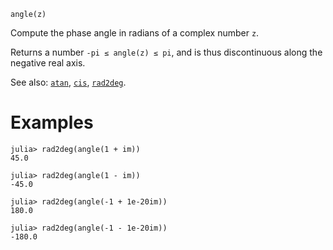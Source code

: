 ```
angle(z)
```

Compute the phase angle in radians of a complex number `z`.

Returns a number `-pi ≤ angle(z) ≤ pi`, and is thus discontinuous along the negative real axis.

See also: [`atan`](@ref), [`cis`](@ref), [`rad2deg`](@ref).

# Examples

```jldoctest
julia> rad2deg(angle(1 + im))
45.0

julia> rad2deg(angle(1 - im))
-45.0

julia> rad2deg(angle(-1 + 1e-20im))
180.0

julia> rad2deg(angle(-1 - 1e-20im))
-180.0
```
